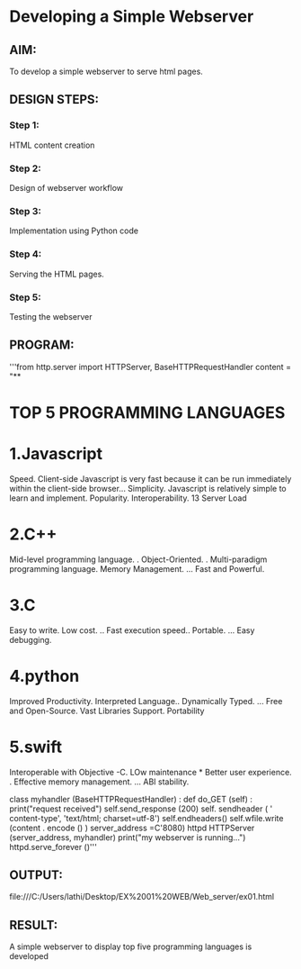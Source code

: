 # Developing a Simple Webserver
## AIM:

To develop a simple webserver to serve html pages.
## DESIGN STEPS:
### Step 1:

HTML content creation
### Step 2:

Design of webserver workflow
### Step 3:

Implementation using Python code
### Step 4:

Serving the HTML pages.
### Step 5:

Testing the webserver
## PROGRAM:

'''from http.server import HTTPServer, BaseHTTPRequestHandler content = "** 
<!DOCTYPE html> 
<html> 
<head> 
<title>My webserver</title> 
</head> 
<body> 
<h1>TOP 5 PROGRAMMING LANGUAGES</h1 >
<h1>1.Javascript</h1> 
<p>Speed. Client-side Javascript is very fast because it can be run immediately within 
the client-side browser...
Simplicity. Javascript is relatively simple to learn and implement. 
Popularity.
Interoperability.  
13 
Server Load</p>
<h1>2.C++</h1> 

<p>Mid-level programming language. . 
Object-Oriented. . 
Multi-paradigm programming language. 
Memory Management. ... 
Fast and Powerful.</p> 
<h1>3.C</h1> 
<p>Easy to write. 
Low cost. .. 
Fast execution speed.. 
Portable. ... 
Easy debugging.</p> 
<h1>4.python</h1> 
<p> Improved Productivity. 
Interpreted Language.. 
Dynamically Typed. ... 
Free and Open-Source. 
Vast Libraries Support. 
Portability</p> 
<h1>5.swift</h1> 
<p>Interoperable with Objective -C. 
LOw maintenance * 
Better user experience. . Effective memory management. ...
ABI stability. </p> 
</body> 
</html>

class myhandler (BaseHTTPRequestHandler) : 
def do_GET (self) : 
print("request received") 
self.send_response (200) 
self. sendheader ( ' content-type', 'text/html; charset=utf-8') 
self.endheaders() 
self.wfile.write (content . encode () ) 
server_address =C'8080) 
httpd HTTPServer (server_address, myhandler) 
print("my webserver is running...") 
httpd.serve_forever ()'''

## OUTPUT:
file:///C:/Users/lathi/Desktop/EX%2001%20WEB/Web_server/ex01.html

## RESULT:
A simple webserver to display top five programming languages is developed
